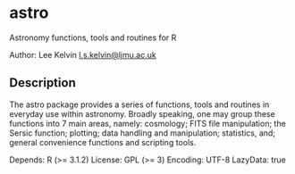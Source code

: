 # astro
Astronomy functions, tools and routines for R

Author: Lee Kelvin <l.s.kelvin@ljmu.ac.uk>

## Description
The astro package provides a series of functions, tools and routines in everyday use within astronomy. Broadly speaking, one may group these functions into 7 main areas, namely: cosmology; FITS file manipulation; the Sersic function; plotting; data handling and manipulation; statistics, and; general convenience functions and scripting tools.

Depends: R (>= 3.1.2)
License: GPL (>= 3)
Encoding: UTF-8
LazyData: true
